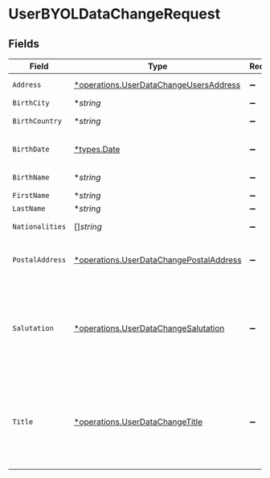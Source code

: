 # UserBYOLDataChangeRequest


## Fields

| Field                                                                                                                                                                               | Type                                                                                                                                                                                | Required                                                                                                                                                                            | Description                                                                                                                                                                         |
| ----------------------------------------------------------------------------------------------------------------------------------------------------------------------------------- | ----------------------------------------------------------------------------------------------------------------------------------------------------------------------------------- | ----------------------------------------------------------------------------------------------------------------------------------------------------------------------------------- | ----------------------------------------------------------------------------------------------------------------------------------------------------------------------------------- |
| `Address`                                                                                                                                                                           | [*operations.UserDataChangeUsersAddress](../../models/operations/userdatachangeusersaddress.md)                                                                                     | :heavy_minus_sign:                                                                                                                                                                  | Address. Must not be a P.O. box or c/o address.                                                                                                                                     |
| `BirthCity`                                                                                                                                                                         | **string*                                                                                                                                                                           | :heavy_minus_sign:                                                                                                                                                                  | N/A                                                                                                                                                                                 |
| `BirthCountry`                                                                                                                                                                      | **string*                                                                                                                                                                           | :heavy_minus_sign:                                                                                                                                                                  | Country code. [ISO 3166 alpha-2 Codes](https://en.wikipedia.org/wiki/ISO_3166-1_alpha-2).                                                                                           |
| `BirthDate`                                                                                                                                                                         | [*types.Date](../../types/date.md)                                                                                                                                                  | :heavy_minus_sign:                                                                                                                                                                  | Birth date of the user in YYYY-MM-DD format. [RFC 3339, section 5.6](https://json-schema.org/draft/2020-12/json-schema-validation.html#RFC3339)                                     |
| `BirthName`                                                                                                                                                                         | **string*                                                                                                                                                                           | :heavy_minus_sign:                                                                                                                                                                  | If applicable, birth name of the user.                                                                                                                                              |
| `FirstName`                                                                                                                                                                         | **string*                                                                                                                                                                           | :heavy_minus_sign:                                                                                                                                                                  | First name of the user.                                                                                                                                                             |
| `LastName`                                                                                                                                                                          | **string*                                                                                                                                                                           | :heavy_minus_sign:                                                                                                                                                                  | Last name of the user.                                                                                                                                                              |
| `Nationalities`                                                                                                                                                                     | []*string*                                                                                                                                                                          | :heavy_minus_sign:                                                                                                                                                                  | Nationalities of the user. [ISO 3166 alpha-2 Codes](https://en.wikipedia.org/wiki/ISO_3166-1_alpha-2).                                                                              |
| `PostalAddress`                                                                                                                                                                     | [*operations.UserDataChangePostalAddress](../../models/operations/userdatachangepostaladdress.md)                                                                                   | :heavy_minus_sign:                                                                                                                                                                  | User postal address. Needs to be specified if different to the residential address, otherwise it is automatically populated.                                                        |
| `Salutation`                                                                                                                                                                        | [*operations.UserDataChangeSalutation](../../models/operations/userdatachangesalutation.md)                                                                                         | :heavy_minus_sign:                                                                                                                                                                  | Salutation of the user used in reports and statements.<br/>* (empty string) - <br/>* SALUTATION_MALE - <br/>* SALUTATION_FEMALE - <br/>* SALUTATION_FEMALE_MARRIED - <br/>* SALUTATION_DIVERSE -  |
| `Title`                                                                                                                                                                             | [*operations.UserDataChangeTitle](../../models/operations/userdatachangetitle.md)                                                                                                   | :heavy_minus_sign:                                                                                                                                                                  | Title of the user used in reports and statements.<br/>* (empty string) - <br/>* DR - Doctor<br/>* PROF - Professor<br/>* PROF_DR - <br/>* DIPL_ING - Graduate engineer (Diplom-Ingenieur)<br/>* MAGISTER -  |